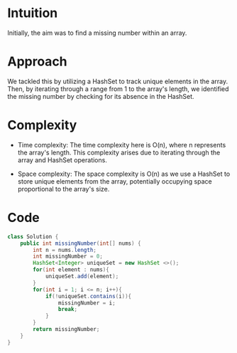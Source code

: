 # Intuition

Initially, the aim was to find a missing number within an array.

# Approach

We tackled this by utilizing a HashSet to track unique elements in the array. Then, by iterating through a range from 1 to the array's length, we identified the missing number by checking for its absence in the HashSet.

# Complexity

-   Time complexity:
    The time complexity here is O(n), where n represents the array's length. This complexity arises due to iterating through the array and HashSet operations.

-   Space complexity:
    The space complexity is O(n) as we use a HashSet to store unique elements from the array, potentially occupying space proportional to the array's size.

# Code

```java
class Solution {
    public int missingNumber(int[] nums) {
        int n = nums.length;
        int missingNumber = 0;
        HashSet<Integer> uniqueSet = new HashSet <>();
        for(int element : nums){
            uniqueSet.add(element);
        }
        for(int i = 1; i <= n; i++){
            if(!uniqueSet.contains(i)){
                missingNumber = i;
                break;
            }
        }
        return missingNumber;
    }
}
```
